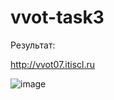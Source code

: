 # vvot-task3

Результат:

http://vvot07.itiscl.ru

![image](https://github.com/user-attachments/assets/ea724041-65f5-4be9-acb6-1bdb1e1a8fda)

